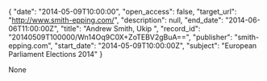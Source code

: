 {
  "date": "2014-05-09T10:00:00", 
  "open_access": false, 
  "target_url": "http://www.smith-epping.com/", 
  "description": null, 
  "end_date": "2014-06-06T11:00:00Z", 
  "title": "Andrew Smith, Ukip ", 
  "record_id": "20140509T100000/Wn14Oq9C0X+ZoTEBV2gBuA==", 
  "publisher": "smith-epping.com", 
  "start_date": "2014-05-09T10:00:00Z", 
  "subject": "European Parliament Elections 2014"
}

None